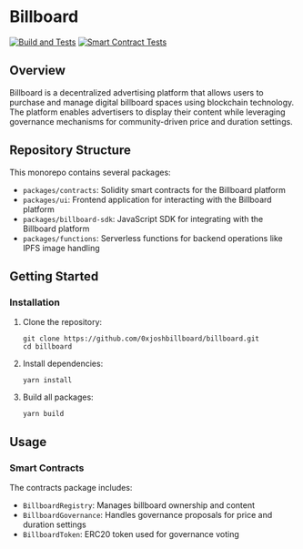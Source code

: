 # Billboard

[![Build and Tests](https://github.com/0xjoshbillboard/billboard/actions/workflows/build-and-test.yml/badge.svg)](https://github.com/0xjoshbillboard/billboard/actions/workflows/build-and-test.yml)
[![Smart Contract Tests](https://github.com/0xjoshbillboard/billboard/actions/workflows/contracts.yml/badge.svg)](https://github.com/0xjoshbillboard/billboard/actions/workflows/contracts.yml)

## Overview

Billboard is a decentralized advertising platform that allows users to purchase and manage digital billboard spaces using blockchain technology. The platform enables advertisers to display their content while leveraging governance mechanisms for community-driven price and duration settings.

## Repository Structure

This monorepo contains several packages:

- `packages/contracts`: Solidity smart contracts for the Billboard platform
- `packages/ui`: Frontend application for interacting with the Billboard platform
- `packages/billboard-sdk`: JavaScript SDK for integrating with the Billboard platform
- `packages/functions`: Serverless functions for backend operations like IPFS image handling

## Getting Started

### Installation

1. Clone the repository:

   ```
   git clone https://github.com/0xjoshbillboard/billboard.git
   cd billboard
   ```

2. Install dependencies:

   ```
   yarn install
   ```

3. Build all packages:
   ```
   yarn build
   ```

## Usage

### Smart Contracts

The contracts package includes:

- `BillboardRegistry`: Manages billboard ownership and content
- `BillboardGovernance`: Handles governance proposals for price and duration settings
- `BillboardToken`: ERC20 token used for governance voting
